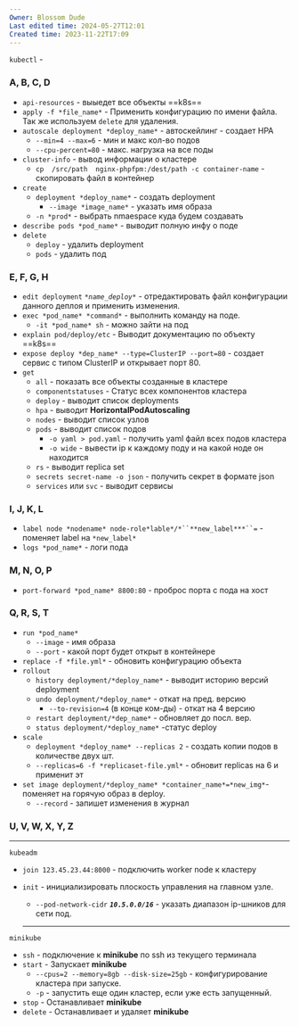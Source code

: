 ```yaml
---
Owner: Blossom Dude
Last edited time: 2024-05-27T12:01
Created time: 2023-11-22T17:09
---
```

`kubectl` -

### A, B, C, D

- `api-resources` - выыедет все объекты ==k8s==
- `apply -f *file_name*` - Применить конфигурацию по имени файла. Так же используем `delete` для удаления.
- `autoscale deployment *deploy_name*` - автоскейлинг - создает HPA
    - `--min=4 --max=6` - мин и макс кол-во подов
    - `--cpu-percent=80` - макс. нагрузка на все поды
- `cluster-info` - вывод информации о кластере
	- `cp  /src/path  nginx-phpfpm:/dest/path -c container-name` - cкопировать файл в контейнер
- `create`
    - `deployment *deploy_name*` - создать deployment
        - `--image *image_name*` - указать имя образа
    - `-n *prod*` - выбрать nmaespace куда будем создавать
- `describe pods *pod_name*` - выводит полную инфу о поде
- `delete`
    - `deploy` - удалить deployment
    - `pods` - удалить под

### E, F, G, H

- `edit deployment` _`*name_deploy*`_ - отредактировать файл конфигурации данного деплоя и применить изменения.
- `exec *pod_name* *command*` - выполнить команду на поде.
    - `-it *pod_name* sh` - можно зайти на под
- `explain pod/deploy/etc` - Выводит документацию по объекту ==k8s==
- `expose deploy *dep_name* --type=ClusterIP --port=80` - создает сервис с типом ClusterIP и открывает порт 80.
- `get`
    - `all` - показать все объекты созданные в кластере
    - `componentstatuses` - Статус всех компонентов кластера
    - `deploy` - выводит список deployments
    - `hpa` - выводит **HorizontalPodAutoscaling**
    - `nodes` - выводит список узлов
    - `pods` - выводит список подов
	    - `-o yaml > pod.yaml` - получить yaml файл всех подов кластера 
        - `-o wide` - вывести ip к каждому поду и на какой ноде он находится
    - `rs` - выводит replica set
    - `secrets secret-name -o json` - получить секрет в формате json
    - `services` или `svc` - выводит сервисы

### I, J, K, L

- `label node *nodename* node-role*lable*/*``**new_label***``=` - поменяет label на `*new_label*`
- `logs *pod_name*` - логи пода

### M, N, O, P

- `port-forward *pod_name* 8800:80` - проброс порта с пода на хост

### Q, R, S, T

- `run *pod_name*`
    - `--image` - имя образа
    - `--port` - какой порт будет открыт в контейнере
- `replace -f *file.yml*` - обновить конфигурацию объекта
- `rollout`
    - `history deployment/*deploy_name*` - выводит историю версий deployment
    - `undo deployment/*deploy_name*` - откат на пред. версию
        - `--to-revision=4` (в конце ком-ды) - откат на 4 версию
    - `restart deployment/*dep_name*` - обновляет до посл. вер.
    - `status deployment/*deploy_name*` -статус deploy
- `scale`
    - `deployment *deploy_name* --replicas 2` - создать копии подов в количестве двух шт.
    - `--replicas=6 -f *replicaset-file.yml*` - обновит replicas на 6 и применит эт
- `set image deployment/*deploy_name* *container_name*=*new_img*`-  
    поменяет на горячую образ в deploy.  
    - `--record` - запишет изменения в журнал

### U, V, W, X, Y, Z

  

---

`kubeadm`

- `join 123.45.23.44:8000` - подключить worker node к кластеру
- `init` - инициализировать плоскость управления на главном узле.
    
    - `--pod-network-cidr` **_`10.5.0.0/16`_** - указать диапазон ip-шников для сети под.
    
      
    
    ---
    
      
    

`minikube`

- `ssh` - подключение к **minikube** по ssh из текущего терминала
- `start` - Запускает **minikube**
    - `--cpus=2 --memory=8gb --disk-size=25gb` - конфигурирование кластера при запуске.
    - `-p` - запустить еще один кластер, если уже есть запущенный.
- `stop` - Останавливает **minikube**
- `delete` - Останавливает и удаляет **minikube**